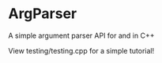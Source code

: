 # ArgParser
A simple argument parser API for and in C++

View testing/testing.cpp for a simple tutorial!
